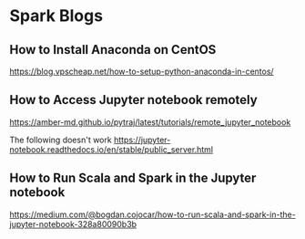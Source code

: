 # Spark Blogs
## How to Install Anaconda on CentOS
https://blog.vpscheap.net/how-to-setup-python-anaconda-in-centos/

## How to Access Jupyter notebook remotely

https://amber-md.github.io/pytraj/latest/tutorials/remote_jupyter_notebook

The following doesn't work
https://jupyter-notebook.readthedocs.io/en/stable/public_server.html

## How to Run Scala and Spark in the Jupyter notebook
https://medium.com/@bogdan.cojocar/how-to-run-scala-and-spark-in-the-jupyter-notebook-328a80090b3b

